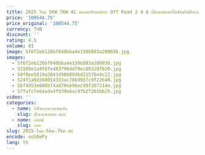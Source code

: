 ```yaml
---
title: 2025 ใหม่ 5KW 7KW AC มอเตอร์ยิงคลับรถ Off Road 2 4 6 ที่นั่งแบตเตอรี่ลิเธียมไฟฟ้ารถกอล์ฟขายส่งและขายปลีก
price: '100544.75'
price_original: '100544.75'
currency: THB
discount: ''
rating: 4.5
volume: 81
image: Sf6f2eb126bf040bba4e150b883a200036.jpg
images:
  - Sf6f2eb126bf040bba4e150b883a200036.jpg
  - S1509e1a9f8fe403796dd70ec88328fb20.jpg
  - S0f8ee5810a3841d98608dbd21576e4c22.jpg
  - S24f1a9d360014333ac78b995fc9f22b4N.jpg
  - Sbf4d53e680bf4ad79ee96ec99f267214m.jpg
  - S7fafcfe64ada4f939e6ac9fb2f365bb2h.jpg
video: ''
categories:
  - name: กีฬาและความบันเทิง
    slug: ฬาและความบ-นเท
  - name: กอล์ฟ
    slug: กอล
slug: 2025-ใหม-5kw-7kw-ac
encode: ooS0ePy
lang: th
---
```

  